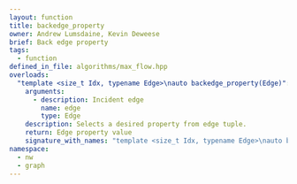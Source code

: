 ```yaml
---
layout: function
title: backedge_property
owner: Andrew Lumsdaine, Kevin Deweese
brief: Back edge property
tags:
  - function
defined_in_file: algorithms/max_flow.hpp
overloads:
  "template <size_t Idx, typename Edge>\nauto backedge_property(Edge)":
    arguments:
      - description: Incident edge
        name: edge
        type: Edge
    description: Selects a desired property from edge tuple.
    return: Edge property value
    signature_with_names: "template <size_t Idx, typename Edge>\nauto backedge_property(Edge edge)"
namespace:
  - nw
  - graph
---
```

